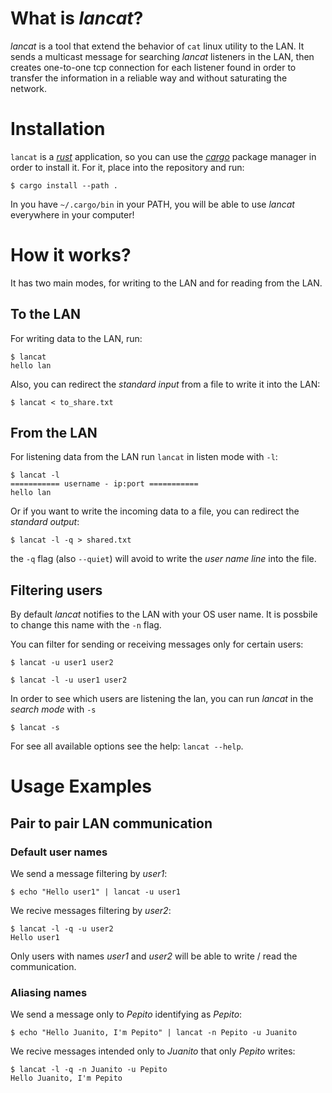 # What is *lancat*?
*lancat* is a tool that extend the behavior of `cat` linux utility to the LAN.
It sends a multicast message for searching *lancat* listeners in the LAN,
then creates one-to-one tcp connection for each listener found in order to transfer the information
in a reliable way and without saturating the network.

# Installation
`lancat` is a [*rust*][rust] application, so you can use the [*cargo*][cargo] package manager in order to install it.
For it, place into the repository and run:
```
$ cargo install --path .
```
In you have `~/.cargo/bin` in your PATH, you will be able to use *lancat*  everywhere in your computer!

# How it works?
It has two main modes, for writing to the LAN and for reading from the LAN.

## To the LAN
For writing data to the LAN, run:
```
$ lancat
hello lan
```

Also, you can redirect the *standard input* from a file to write it into the LAN:
```
$ lancat < to_share.txt
```

## From the LAN
For listening data from the LAN run `lancat` in listen mode with `-l`:
```
$ lancat -l
=========== username - ip:port ===========
hello lan
```

Or if you want to write the incoming data to a file, you can redirect the *standard output*:
```
$ lancat -l -q > shared.txt
```
the `-q` flag (also `--quiet`) will avoid to write the *user name line* into the file.

## Filtering users
By default *lancat* notifies to the LAN with your OS user name.
It is possbile to change this name with the `-n` flag.

You can filter for sending or receiving messages only for certain users:
```
$ lancat -u user1 user2
```
```
$ lancat -l -u user1 user2
```

In order to see which users are listening the lan, you can run *lancat* in the *search mode* with `-s`
```
$ lancat -s
```

For see all available options see the help: `lancat --help`.

# Usage Examples
## Pair to pair LAN communication
### Default user names
We send a message filtering by *user1*:
```
$ echo "Hello user1" | lancat -u user1
```
We recive messages filtering by *user2*:
```
$ lancat -l -q -u user2
Hello user1
```
Only users with names *user1* and *user2* will be able to write / read the communication.

### Aliasing names
We send a message only to *Pepito* identifying as *Pepito*:
```
$ echo "Hello Juanito, I'm Pepito" | lancat -n Pepito -u Juanito
```
We recive messages intended only to *Juanito* that only *Pepito* writes:
```
$ lancat -l -q -n Juanito -u Pepito
Hello Juanito, I'm Pepito
```

[rust]: https://www.rust-lang.org/
[cargo]: https://doc.rust-lang.org/cargo/getting-started/installation.html
